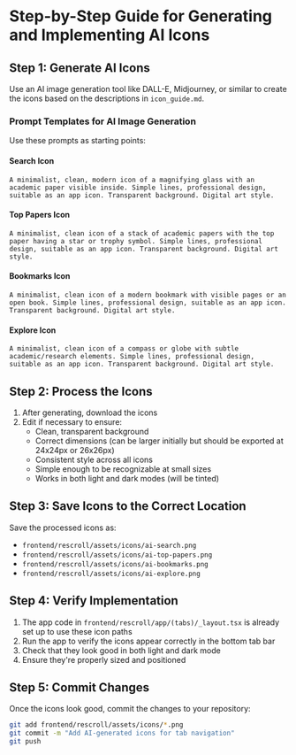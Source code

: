# Step-by-Step Guide for Generating and Implementing AI Icons

## Step 1: Generate AI Icons
Use an AI image generation tool like DALL-E, Midjourney, or similar to create the icons based on the descriptions in `icon_guide.md`.

### Prompt Templates for AI Image Generation
Use these prompts as starting points:

#### Search Icon
```
A minimalist, clean, modern icon of a magnifying glass with an academic paper visible inside. Simple lines, professional design, suitable as an app icon. Transparent background. Digital art style.
```

#### Top Papers Icon
```
A minimalist, clean icon of a stack of academic papers with the top paper having a star or trophy symbol. Simple lines, professional design, suitable as an app icon. Transparent background. Digital art style.
```

#### Bookmarks Icon
```
A minimalist, clean icon of a modern bookmark with visible pages or an open book. Simple lines, professional design, suitable as an app icon. Transparent background. Digital art style.
```

#### Explore Icon
```
A minimalist, clean icon of a compass or globe with subtle academic/research elements. Simple lines, professional design, suitable as an app icon. Transparent background. Digital art style.
```

## Step 2: Process the Icons
1. After generating, download the icons
2. Edit if necessary to ensure:
   - Clean, transparent background
   - Correct dimensions (can be larger initially but should be exported at 24x24px or 26x26px)
   - Consistent style across all icons
   - Simple enough to be recognizable at small sizes
   - Works in both light and dark modes (will be tinted)

## Step 3: Save Icons to the Correct Location
Save the processed icons as:
- `frontend/rescroll/assets/icons/ai-search.png`
- `frontend/rescroll/assets/icons/ai-top-papers.png`
- `frontend/rescroll/assets/icons/ai-bookmarks.png`
- `frontend/rescroll/assets/icons/ai-explore.png`

## Step 4: Verify Implementation
1. The app code in `frontend/rescroll/app/(tabs)/_layout.tsx` is already set up to use these icon paths
2. Run the app to verify the icons appear correctly in the bottom tab bar
3. Check that they look good in both light and dark mode
4. Ensure they're properly sized and positioned

## Step 5: Commit Changes
Once the icons look good, commit the changes to your repository:
```bash
git add frontend/rescroll/assets/icons/*.png
git commit -m "Add AI-generated icons for tab navigation"
git push
``` 